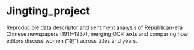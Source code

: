 # Jingting_project
Reproducible data descriptor and sentiment analysis of Republican-era Chinese newspapers (1911–1937), merging OCR texts and comparing how editors discuss women (“她”) across titles and years.
